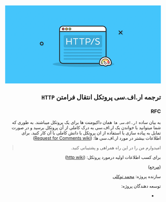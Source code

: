 ![Build Status - Cirrus](./http.png)

<div dir="rtl">

## ترجمه ار.اف.سی پروتکل انتقال فرامتن ‍‍`HTTP‍`

### RFC

به بیان ساده `ار.اف.سی ها` همان داکیومنت ها برای یک پروتکل میباشند.
به طوری که شما میتوانید با خواندن یک ار.اف.سی به درک کاملی از آن پروتکل برسید و در صورت تمایل به پیاده سازی یا استفاده از ان پروتکل با دانش کاملی با آن کار کنید. 
برای اطلاعات بیشتر در مورد ار.اف.سی ها:
([Request for Comments wiki](https://en.wikipedia.org/wiki/Request_for_Comments))

> امیدوارم من را در این راه همراهی و پشتیبانی کنید.

برای کسب اطلاعات اولیه درمورد پروتکل:
([http wiki](https://en.wikipedia.org/wiki/Hypertext_Transfer_Protocol))

([مرجع](https://www.ietf.org/rfc/rfc2068.txt))

سازنده پروژه:
[محمد توکلی](https://github.com/mot3)

توسعه دهندگان پروژه:

-

</div>
